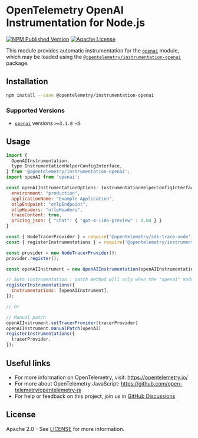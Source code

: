 # OpenTelemetry OpenAI Instrumentation for Node.js

[![NPM Published Version][npm-img]][npm-url]
[![Apache License][license-image]][license-image]

This module provides automatic instrumentation for the [`openai`](https://github.com/openai) module, which may be loaded using the [`@opentelemetry/instrumentation-openai`](https://github.com/open-telemetry/opentelemetry-js-contrib/tree/main/plugins/node/opentelemetry-instrumentation-openai) package.


## Installation

```bash
npm install --save @opentelemetry/instrumentation-openai
```

### Supported Versions

- [`openai`](https://www.npmjs.com/package/openai) versions `>=3.1.0 <5`

## Usage

```js
import {
  OpenAIInstrumentation,
  type InstrumentationHelperConfigInterface,
} from '@opentelemetry/instrumentation-openai';
import openAI from 'openai';

const openAIInstrumentationOptions: InstrumentationHelperConfigInterface = {
  environment: "production",
  applicationName: "Example Application",
  otlpEndpoint: "otlpEndpoint",
  otlpHeaders: "otlpHeaders",
  traceContent: true,
  pricing_json: { "chat": { "gpt-4-1106-preview" : 0.04 } }
}

const { NodeTracerProvider } = require('@opentelemetry/sdk-trace-node');
const { registerInstrumentations } = require('@opentelemetry/instrumentation');

const provider = new NodeTracerProvider();
provider.register();

const openAIInstrument = new OpenAIInstrumentation(openAIInstrumentationOptions);

// Auto instrumentation : patch method will only when the "openai" module is required in any trace calls
registerInstrumentations({
  instrumentations: [openAIInstrument],
});

// Or

// Manual patch
openAIInstrument.setTracerProvider(tracerProvider)
openAIInstrument.manualPatch(openAI)
registerInstrumentations({
  tracerProvider,
});
```

## Useful links

- For more information on OpenTelemetry, visit: <https://opentelemetry.io/>
- For more about OpenTelemetry JavaScript: <https://github.com/open-telemetry/opentelemetry-js>
- For help or feedback on this project, join us in [GitHub Discussions][discussions-url]

## License

Apache 2.0 - See [LICENSE][license-url] for more information.

[discussions-url]: https://github.com/open-telemetry/opentelemetry-js/discussions
[license-url]: https://github.com/open-telemetry/opentelemetry-js-contrib/blob/main/LICENSE
[license-image]: https://img.shields.io/badge/license-Apache_2.0-green.svg?style=flat
[npm-url]: https://www.npmjs.com/package/@opentelemetry/instrumentation-openai
[npm-img]: https://badge.fury.io/js/%40opentelemetry%2Finstrumentation-openai.svg
